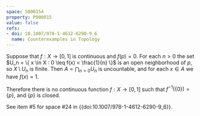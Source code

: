 ```yaml
---
space: S000154
property: P000015
value: false
refs:
- doi: 10.1007/978-1-4612-6290-9_6
  name: Counterexamples in Topology
---
```


Suppose that $f : X \to [0,1]$ is continuous and $f(p) = 0$. For each $n > 0$ the set $U_n = \{ x \in X : 0 \leq f(x) < \frac{1}{n} \}$ is an open neighborhood of $p$, so $X \setminus U_n$ is finite. Then $A = \bigcap_{n > 0} U_n$ is uncountable, and for each $x \in A$ we have $f(x) = 1$.

Therefore there is no continuous function $f : X \to [0,1]$ such that $f^{-1} ( \{ 0 \} ) = \{ p \}$, and $\{ p \}$ is closed.

See item #5 for space #24 in {{doi:10.1007/978-1-4612-6290-9_6}}.
